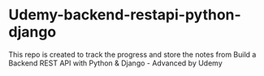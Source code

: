 # Udemy-backend-restapi-python-django
This repo is created to track the progress and store the notes from Build a Backend REST API with Python &amp; Django - Advanced by Udemy
